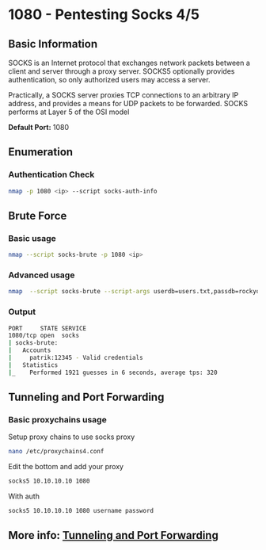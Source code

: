 # 1080 - Pentesting Socks 4/5

## Basic Information

SOCKS is an Internet protocol that exchanges network packets between a client and server through a proxy server. SOCKS5 optionally provides authentication,
so only authorized users may access a server.

Practically, a SOCKS server proxies TCP connections to an arbitrary IP address, and provides a means for UDP packets to be forwarded.
SOCKS performs at Layer 5 of the OSI model 

**Default Port:** 1080

## Enumeration

### Authentication Check

```bash
nmap -p 1080 <ip> --script socks-auth-info
```

## Brute Force 

### Basic usage
```bash
nmap --script socks-brute -p 1080 <ip>
```
### Advanced usage
```bash
nmap  --script socks-brute --script-args userdb=users.txt,passdb=rockyou.txt,unpwdb.timelimit=30m -p 1080 <ip>
```

### Output

```bash
PORT     STATE SERVICE
1080/tcp open  socks
| socks-brute:
|   Accounts
|     patrik:12345 - Valid credentials
|   Statistics
|_    Performed 1921 guesses in 6 seconds, average tps: 320
```

## Tunneling and Port Forwarding

### Basic proxychains usage

Setup proxy chains to use socks proxy
```bash
nano /etc/proxychains4.conf
```

Edit the bottom and add your proxy
```bash
socks5 10.10.10.10 1080
```

With auth
```bash
socks5 10.10.10.10 1080 username password
```

## More info: [Tunneling and Port Forwarding](../tunneling-and-port-forwarding.md)
